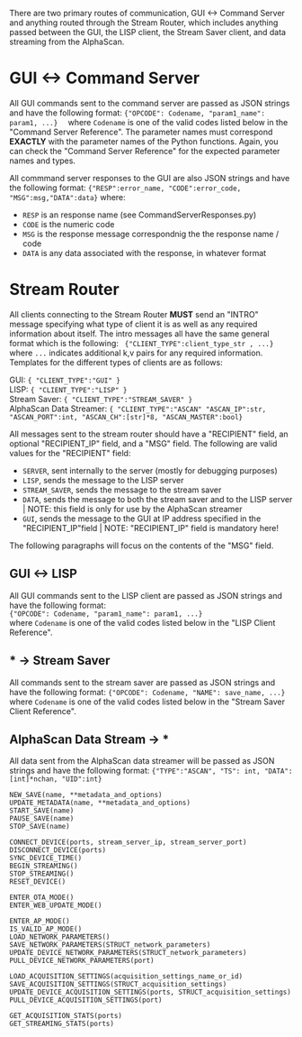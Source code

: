 There are two primary routes of communication, GUI <-> Command Server and anything routed through the Stream Router, which includes anything passed between the GUI, the LISP client, the Stream Saver client, and data streaming from the AlphaScan.  
  
# GUI <-> Command Server
All GUI commands sent to the command server are passed as JSON strings and have the following format: ```{"OPCODE": Codename, "param1_name": param1, ...}  ``` where ```Codename``` is one of the valid codes listed below in the "Command Server Reference". The parameter names must correspond **EXACTLY** with the parameter names of the Python functions. Again, you can check the "Command Server Reference" for the expected parameter names and types.  
  
All  commmand server responses to the GUI are also JSON strings and have the following format: ```{"RESP":error_name, "CODE":error_code, "MSG":msg,"DATA":data}``` where:  
- ```RESP``` is an response name (see CommandServerResponses.py)
- ```CODE``` is the numeric code
- ```MSG``` is the response message correspondnig the the response name / code
- ```DATA``` is any data associated with the response, in whatever format

# Stream Router
All clients connecting to the Stream Router **MUST** send an "INTRO" message specifying what type of client it is as well as any required information about itself. The intro messages all have the same general format which is the following: ``` {"CLIENT_TYPE":client_type_str , ...}``` where ```...``` indicates additional k,v pairs for any required information. Templates for the different types of clients are as follows:  
  
GUI: ```{ "CLIENT_TYPE":"GUI" }```  
LISP: ```{ "CLIENT_TYPE":"LISP" }```  
Stream Saver: ```{ "CLIENT_TYPE":"STREAM_SAVER" }```  
AlphaScan Data Streamer: ```{ "CLIENT_TYPE":"ASCAN" "ASCAN_IP":str, "ASCAN_PORT":int, "ASCAN_CH":[str]*8, "ASCAN_MASTER":bool}```  
  
All messages sent to the stream router should have a "RECIPIENT" field, an optional "RECIPIENT_IP" field, and a "MSG" field. The following are valid values for the "RECIPIENT" field:
- ```SERVER```, sent internally to the server (mostly for debugging purposes)
- ```LISP```, sends the message to the LISP server
- ```STREAM_SAVER```, sends the message to the stream saver
- ```DATA```, sends the message to both the stream saver and to the LISP server | NOTE: this field is only for use by the AlphaScan streamer
- ```GUI```, sends the message to the GUI at IP address specified in the "RECIPIENT_IP"field | NOTE: "RECIPIENT_IP" field is mandatory here!
  
The following paragraphs will focus on the contents of the "MSG" field.  
  
## GUI <-> LISP
All GUI commands sent to the LISP client are passed as JSON strings and have the following format:   
```{"OPCODE": Codename, "param1_name": param1, ...}  ```  
where ```Codename``` is one of the valid codes listed below in the "LISP Client Reference".  
  
## \* -> Stream Saver
All commands sent to the stream saver are passed as JSON strings and have the following format: ```{"OPCODE": Codename, "NAME": save_name, ...}  ``` where ```Codename``` is one of the valid codes listed below in the "Stream Saver Client Reference".  
  
## AlphaScan Data Stream -> \*
All data sent from the AlphaScan data streamer will be passed as JSON strings and have the following format:
``` {"TYPE":"ASCAN", "TS": int, "DATA": [int]*nchan, "UID":int} ```


```
NEW_SAVE(name, **metadata_and_options)
UPDATE_METADATA(name, **metadata_and_options)
START_SAVE(name)
PAUSE_SAVE(name)
STOP_SAVE(name)
```

```
CONNECT_DEVICE(ports, stream_server_ip, stream_server_port)
DISCONNECT_DEVICE(ports)
SYNC_DEVICE_TIME()
BEGIN_STREAMING()
STOP_STREAMING()
RESET_DEVICE()

ENTER_OTA_MODE()
ENTER_WEB_UPDATE_MODE()

ENTER_AP_MODE()
IS_VALID_AP_MODE()
LOAD_NETWORK_PARAMETERS()
SAVE_NETWORK_PARAMETERS(STRUCT_network_parameters)
UPDATE_DEVICE_NETWORK_PARAMETERS(STRUCT_network_parameters)
PULL_DEVICE_NETWORK_PARAMETERS(port)

LOAD_ACQUISITION_SETTINGS(acquisition_settings_name_or_id)
SAVE_ACQUISITION_SETTINGS(STRUCT_acquisition_settings)
UPDATE_DEVICE_ACQUISITION_SETTINGS(ports, STRUCT_acquisition_settings)
PULL_DEVICE_ACQUISITION_SETTINGS(port)

GET_ACQUISITION_STATS(ports)
GET_STREAMING_STATS(ports)
```







